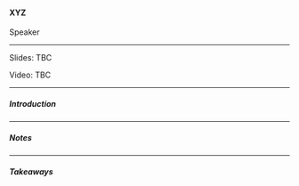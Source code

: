 #### XYZ

Speaker

---

Slides: TBC

Video: TBC

---

##### Introduction

---

##### Notes

---

##### Takeaways
